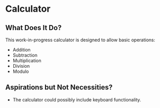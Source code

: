 # Calculator

## What Does It Do?
This work-in-progress calculator is designed to allow basic operations:
- Addition
- Subtraction
- Multiplication
- Division
- Modulo

## Aspirations but Not Necessities?
- The calculator could possibly include keyboard functionality.
